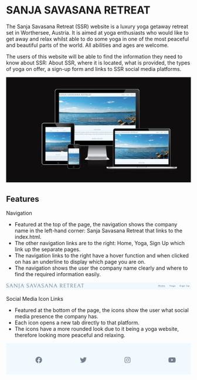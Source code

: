 # SANJA SAVASANA RETREAT

The Sanja Savasana Retreat (SSR) website is a luxury yoga getaway retreat set in Worthersee, Austria. It is aimed at yoga enthusiasts who would like to get away and relax whilst able to do some yoga in one of the most peaceful and beautiful parts of the world. All abilities and ages are welcome. 

The users of this website will be able to find the information they need to know about SSR: About SSR, where it is located, what is provided, the types of yoga on offer, a sign-up form and links to SSR social media platforms.

![screenshot](documentation/mockup.png)

## Features

Navigation

-	Featured at the top of the page, the navigation shows the company name in the left-hand corner: Sanja Savasana Retreat that links to the index.html.
-	The other navigation links are to the right: Home, Yoga, Sign Up which link up the separate pages.
-	The navigation links to the right have a hover function and when clicked on has an underline to display which page you are on.
-	The navigation shows the user the company name clearly and where to find the required information easily.

![screenshot](documentation/navigation.png)

Social Media Icon Links

-	Featured at the bottom of the page, the icons show the user what social media presence the company has.
-	Each icon opens a new tab directly to that platform.
-	The icons have a more rounded look due to it being a yoga website, therefore looking more peaceful and relaxing.

![screenshot](documentation/social_media_icons.png)
